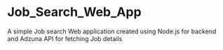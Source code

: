 # Job_Search_Web_App
A simple Job search Web application created using Node.js for backend and Adzuna API for fetching Job details
